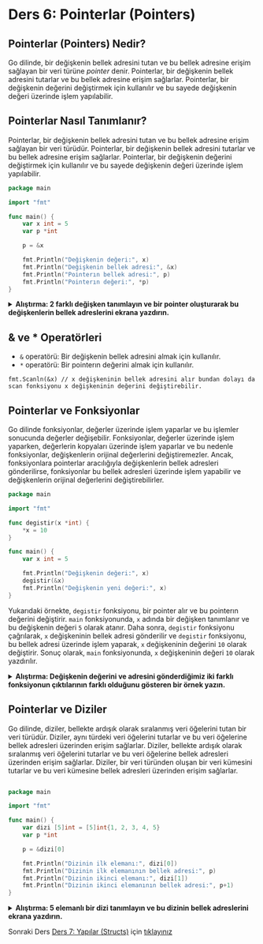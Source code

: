 # Ders 6: Pointerlar (Pointers)

## Pointerlar (Pointers) Nedir?

Go dilinde, bir değişkenin bellek adresini tutan ve bu bellek adresine erişim sağlayan bir veri türüne _pointer_ denir. Pointerlar, bir değişkenin bellek adresini tutarlar ve bu bellek adresine erişim sağlarlar. Pointerlar, bir değişkenin değerini değiştirmek için kullanılır ve bu sayede değişkenin değeri üzerinde işlem yapılabilir.

## Pointerlar Nasıl Tanımlanır?

Pointerlar, bir değişkenin bellek adresini tutan ve bu bellek adresine erişim sağlayan bir veri türüdür. Pointerlar, bir değişkenin bellek adresini tutarlar ve bu bellek adresine erişim sağlarlar. Pointerlar, bir değişkenin değerini değiştirmek için kullanılır ve bu sayede değişkenin değeri üzerinde işlem yapılabilir.

```go
package main

import "fmt"

func main() {
    var x int = 5
    var p *int

    p = &x

    fmt.Println("Değişkenin değeri:", x)
    fmt.Println("Değişkenin bellek adresi:", &x)
    fmt.Println("Pointerın bellek adresi:", p)
    fmt.Println("Pointerın değeri:", *p)
}
```

<details>
<summary><b>Alıştırma: 2 farklı değişken tanımlayın ve bir pointer oluşturarak bu değişkenlerin bellek adreslerini ekrana yazdırın.</b></summary>

```go
package main

import "fmt"

func main() {
    var x int = 5
    var y int = 10
    var p *int
    var q *int

    p = &x
    q = &y

    fmt.Println("x değişkeninin bellek adresi:", p)
    fmt.Println("y değişkeninin bellek adresi:", q)
}
```

</details>

## & ve * Operatörleri

- `&` operatörü: Bir değişkenin bellek adresini almak için kullanılır.
- `*` operatörü: Bir pointerın değerini almak için kullanılır.

```
fmt.Scanln(&x) // x değişkeninin bellek adresini alır bundan dolayı da scan fonksiyonu x değişkeninin değerini değiştirebilir.
```

## Pointerlar ve Fonksiyonlar

Go dilinde fonksiyonlar, değerler üzerinde işlem yaparlar ve bu işlemler sonucunda değerler değişebilir. Fonksiyonlar, değerler üzerinde işlem yaparken, değerlerin kopyaları üzerinde işlem yaparlar ve bu nedenle fonksiyonlar, değişkenlerin orijinal değerlerini değiştiremezler. Ancak, fonksiyonlara pointerlar aracılığıyla değişkenlerin bellek adresleri gönderilirse, fonksiyonlar bu bellek adresleri üzerinde işlem yapabilir ve değişkenlerin orijinal değerlerini değiştirebilirler.

```go
package main

import "fmt"

func degistir(x *int) {
    *x = 10
}

func main() {
    var x int = 5

    fmt.Println("Değişkenin değeri:", x)
    degistir(&x)
    fmt.Println("Değişkenin yeni değeri:", x)
}
```

Yukarıdaki örnekte, `degistir` fonksiyonu, bir pointer alır ve bu pointerın değerini değiştirir. `main` fonksiyonunda, `x` adında bir değişken tanımlanır ve bu değişkenin değeri `5` olarak atanır. Daha sonra, `degistir` fonksiyonu çağrılarak, `x` değişkeninin bellek adresi gönderilir ve `degistir` fonksiyonu, bu bellek adresi üzerinde işlem yaparak, `x` değişkeninin değerini `10` olarak değiştirir. Sonuç olarak, `main` fonksiyonunda, `x` değişkeninin değeri `10` olarak yazdırılır.

<details>
<summary><b>Alıştırma: Değişkenin değerini ve adresini gönderdiğimiz iki farklı fonksiyonun çıktılarının farklı olduğunu gösteren bir örnek yazın.</b></summary>

```go
package main

import "fmt"

func degistir(x *int) {
    *x = 10
}

func degistir2(x int) {
    x = 10
}

func main() {
    var x int = 5

    fmt.Println("Değişkenin değeri:", x)
    degistir(&x)
    fmt.Println("Değişkenin yeni değeri:", x)

    fmt.Println("Değişkenin değeri:", x)
    degistir2(x)
    fmt.Println("Değişkenin yeni değeri:", x)
}
```

</details>

## Pointerlar ve Diziler

Go dilinde, diziler, bellekte ardışık olarak sıralanmış veri öğelerini tutan bir veri türüdür. Diziler, aynı türdeki veri öğelerini tutarlar ve bu veri öğelerine bellek adresleri üzerinden erişim sağlarlar. Diziler, bellekte ardışık olarak sıralanmış veri öğelerini tutarlar ve bu veri öğelerine bellek adresleri üzerinden erişim sağlarlar. Diziler, bir veri türünden oluşan bir veri kümesini tutarlar ve bu veri kümesine bellek adresleri üzerinden erişim sağlarlar.

```go

package main

import "fmt"

func main() {
    var dizi [5]int = [5]int{1, 2, 3, 4, 5}
    var p *int

    p = &dizi[0]

    fmt.Println("Dizinin ilk elemanı:", dizi[0])
    fmt.Println("Dizinin ilk elemanının bellek adresi:", p)
    fmt.Println("Dizinin ikinci elemanı:", dizi[1])
    fmt.Println("Dizinin ikinci elemanının bellek adresi:", p+1)
}
```


<details>
<summary><b>Alıştırma: 5 elemanlı bir dizi tanımlayın ve bu dizinin bellek adreslerini ekrana yazdırın.</b></summary>

```go

package main

import "fmt"

func main() {
    var dizi [5]int = [5]int{1, 2, 3, 4, 5}
    var p *int

    for i := 0; i < len(dizi); i++ {
        p = &dizi[i]
        fmt.Println("Dizinin", i+1, ". elemanının bellek adresi:", p)
    }
}
```
</details>

Sonraki Ders [Ders 7: Yapılar (Structs)](./ders7) için [tıklayınız](./ders7)

